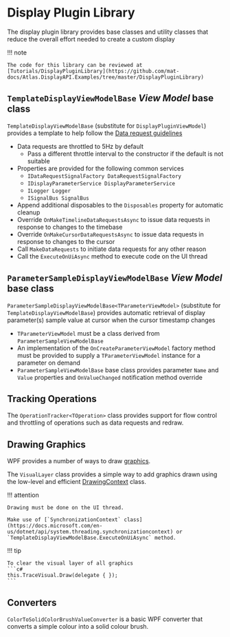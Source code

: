 # Display Plugin Library

The display plugin library provides base classes and utility classes that reduce the overall effort needed to create a custom display

!!! note

    The code for this library can be reviewed at [Tutorials/DisplayPluginLibrary](https://github.com/mat-docs/Atlas.DisplayAPI.Examples/tree/master/DisplayPluginLibrary)

## `TemplateDisplayViewModelBase` _View Model_ base class

`TemplateDisplayViewModelBase` (substitute for `DisplayPluginViewModel`) provides a template to help follow the [Data request guidelines](..\detailed\data.md#data-request-guidelines)

- Data requests are throttled to 5Hz by default 
    - Pass a different throttle interval to the constructor if the default is not suitable
- Properties are provided for the following common services
    - `IDataRequestSignalFactory DataRequestSignalFactory`
    - `IDisplayParameterService DisplayParameterService`
    - `ILogger Logger`
    - `ISignalBus SignalBus`
- Append additional disposables to the `Disposables` property for automatic cleanup
- Override `OnMakeTimelineDataRequestsAsync` to issue data requests in response to changes to the timebase
- Override `OnMakeCursorDataRequestsAsync` to issue data requests in response to changes to the cursor
- Call `MakeDataRequests` to initiate data requests for any other reason
- Call the `ExecuteOnUiAsync` method to execute code on the UI thread

## `ParameterSampleDisplayViewModelBase` _View Model_ base class

`ParameterSampleDisplayViewModelBase<TParameterViewModel>` (substitute for `TemplateDisplayViewModelBase`) provides automatic retrieval of display parameter(s) sample value at cursor  when the cursor timestamp changes

- `TParameterViewModel` must be a class derived from `ParameterSampleViewModelBase`
- An implementation of the `OnCreateParameterViewModel` factory method must be provided to supply a `TParameterViewModel` instance for a parameter on demand
- `ParameterSampleViewModelBase` base class provides parameter `Name` and `Value` properties and `OnValueChanged` notification method override

## Tracking Operations

The `OperationTracker<TOperation>` class provides support for flow control and throttling of operations such as data requests and redraw.

## Drawing Graphics

WPF provides a number of ways to draw [graphics](https://docs.microsoft.com/en-us/dotnet/desktop/wpf/graphics-multimedia).

The `VisualLayer` class provides a simple way to add graphics drawn using the low-level and efficient [DrawingContext](https://docs.microsoft.com/en-us/dotnet/api/system.windows.media.drawingcontext) class.

!!! attention

    Drawing must be done on the UI thread.

    Make use of [`SynchronizationContext` class](https://docs.microsoft.com/en-us/dotnet/api/system.threading.synchronizationcontext) or `TemplateDisplayViewModelBase.ExecuteOnUiAsync` method.

!!! tip

    To clear the visual layer of all graphics 
    ```c#
    this.TraceVisual.Draw(delegate { });
    ```

## Converters

`ColorToSolidColorBrushValueConverter` is a basic WPF converter that converts a simple colour into a solid colour brush.
